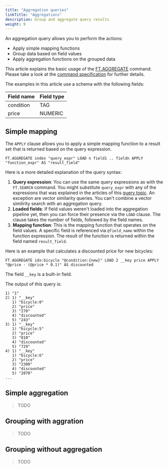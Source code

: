```yaml
---
title: "Aggregation queries"
linkTitle: "Aggregations"
description: Group and aggregate query results
weight: 9
---
```


An aggregation query allows you to perform the actions:

- Apply simple mapping functions 
- Group data based on field values
- Apply aggregation functions on the grouped data

This article explains the basic usage of the [FT.AGGREGATE](/commands/ft.aggregate/) command. Please take a look at the [command specification](/commands/ft.aggregate/) for further details.

The examples in this article use a schema with the following fields:

| Field name | Field type |
| ---------- | ---------- |
| condition | TAG |
| price | NUMERIC |


## Simple mapping

The `APPLY` clause allows you to apply a simple mapping function to a result set that is returned based on the query expression.

```
FT.AGGREGATE index "query_expr" LOAD n field1 .. fieldn APPLY "function_expr" AS "result_field"
```

Here is a more detailed explanation of the query syntax:

1. **Query expression**: You can use the same query expressions as with the `FT.SEARCH` command. You might substitute `query_expr` with any of the expressions that was explained in the articles of this [query topic](/docs/interact/search-and-query/query/). An exception are vector similarity queries. You can't combine a vector similirity search with an aggregation query.
2. **Loaded fields**: If field values weren't loaded into the aggregation pipeline yet, then you can force their presence via the `LOAD` clause. The clause takes the number of fields, followed by the field names.
3. **Mapping function**: This is the mapping function that operates on the field values. A specific field is referenced via `@field_name` within the function expression. The result of the function is returned within the field named `result_field`.


Here is an example that calculates a discounted price for new bicycles:

```
FT.AGGREGATE idx:bicycle "@condition:{new}" LOAD 2 __key price APPLY "@price - (@price * 0.1)" AS discounted
```

The field `__key` is a built-in field. 

The output of this query is:

```
1) "1"
2) 1) "__key"
   1) "bicycle:0"
   2) "price"
   3) "270"
   4) "discounted"
   5) "243"
3) 1) "__key"
   1) "bicycle:5"
   2) "price"
   3) "810"
   4) "discounted"
   5) "729"
4) 1) "__key"
   1) "bicycle:6"
   2) "price"
   3) "2300"
   4) "discounted"
   5) "2070"
...
```

## Simple aggregation

> TODO

## Grouping with aggration

> TODO

## Grouping without aggregation

> TODO


